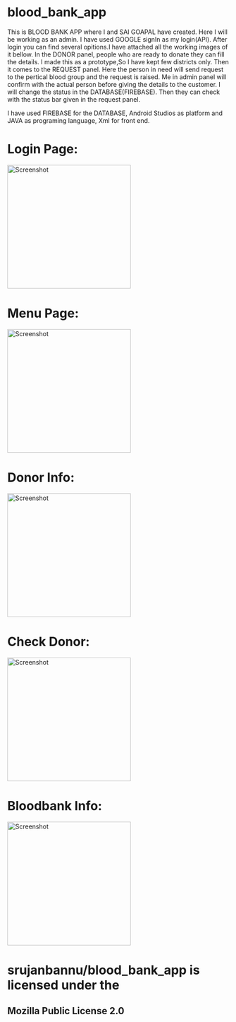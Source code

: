 # blood_bank_app
This is BLOOD BANK APP where I and SAI GOAPAL have created. Here I will be working as an admin. I have used GOOGLE signIn as my login(API). 
After login you can find several opitions.I have attached all the working images of it bellow. In the DONOR panel, people who are ready to donate they can fill the details. I made this as a prototype,So I have kept few districts only. Then it comes to the REQUEST panel. Here the person in need will send request to the pertical blood group and the request is raised. Me in admin panel will confirm with the actual person before giving the details to the customer. I will change the status in the DATABASE(FIREBASE). Then they can check with the status bar given in the request panel.

I have used FIREBASE for the DATABASE, Android Studios as platform and JAVA as programing language, Xml for front end.



# Login Page:
<img src="loginPage.jpeg" width="280px" alt="Screenshot" />


# Menu Page:
<img src="menupage.jpeg" width="280px" alt="Screenshot" />

# Donor Info:
<img src="donorInfo.jpeg" width="280px" alt="Screenshot" />

# Check Donor:
<img src="checkdonor.jpeg" width="280px" alt="Screenshot" />

# Bloodbank Info:
<img src="bloodbankinfo.jpeg" width="280px" alt="Screenshot" />



# srujanbannu/blood_bank_app is licensed under the
## Mozilla Public License 2.0
